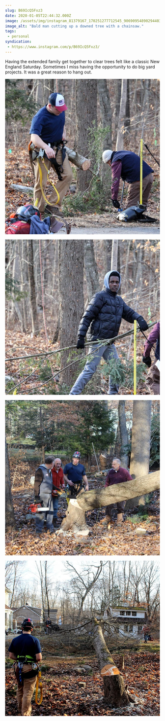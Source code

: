 ```yaml
---
slug: B69IcQ5Fxz3
date: 2020-01-05T22:44:32.000Z
image: /assets/img/instagram_81379167_170251277712545_9069095489029440304_n_17849545375812831.jpg
image_alt: "Bald man cutting up a downed tree with a chainsaw."
tags:
 - personal
syndication:
 - https://www.instagram.com/p/B69IcQ5Fxz3/
---
```


Having the extended family get together to clear trees felt like a classic New England Saturday. Sometimes I miss having the opportunity to do big yard projects. It was a great reason to hang out.

![Young man with climbing gear carries a log. Another man cuts up branches.](/assets/img/instagram_79533597_170137407388586_7792024226819769560_n_17901950536414796.jpg)

![Teenager in a coat looks at the camera while carrying a branch.](/assets/img/instagram_80865256_167290237704518_2194532826482879135_n_18123449062021679.jpg)

![Four men talking around the base of a tree that was recently cut down.](/assets/img/instagram_79393025_208810893618200_798565508428536152_n_17880996442494525.jpg)

![Looking down the trunk of a large, bare tree that was cut down.](/assets/img/instagram_73497482_166697824687550_5698078091122085715_n_17978658115293378.jpg)
